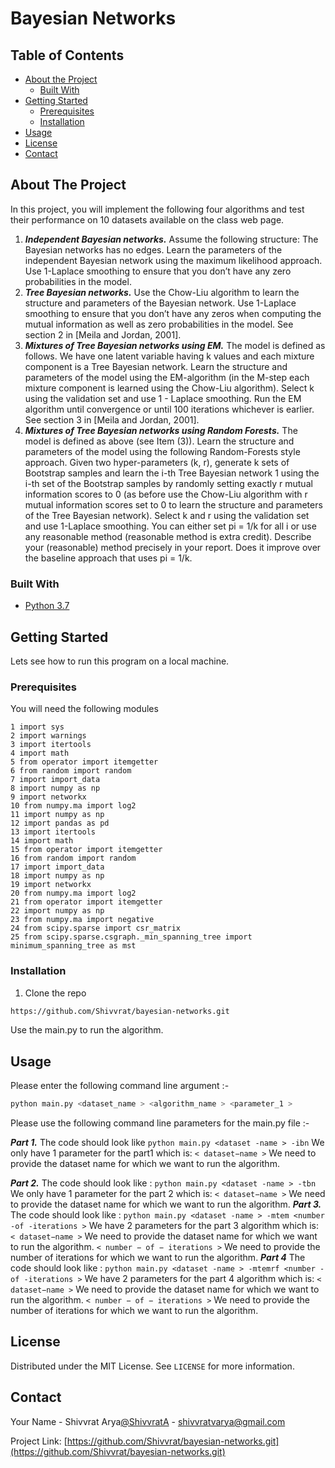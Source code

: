 # Bayesian Networks



## Table of Contents

* [About the Project](#about-the-project)
  * [Built With](#built-with)
* [Getting Started](#getting-started)
  * [Prerequisites](#prerequisites)
  * [Installation](#installation)
* [Usage](#usage)
* [License](#license)
* [Contact](#contact)



<!-- ABOUT THE PROJECT -->
## About The Project
In this project, you will implement the following four algorithms and test their performance on 10 datasets available on the class web page.
1. ***Independent Bayesian networks.***
Assume the following structure: The Bayesian networks has no edges. Learn the parameters of the independent Bayesian network using the maximum likelihood approach. Use 1-Laplace smoothing to ensure that you don’t have any zero probabilities in the model.
2. ***Tree Bayesian networks.***
Use the Chow-Liu algorithm to learn the structure and parameters of the Bayesian network. Use 1-Laplace smoothing to ensure that you don’t have any zeros when computing the mutual information as well as zero probabilities in the model. See section 2 in [Meila and Jordan, 2001].
3. ***Mixtures of Tree Bayesian networks using EM.***
The model is defined as follows. 
We have one latent variable having k values and each mixture component is a Tree Bayesian network. Learn the structure and parameters of the model using the EM-algorithm (in the M-step each mixture component is learned using the Chow-Liu algorithm). Select k using the validation set and use 1 - Laplace smoothing. Run the EM algorithm until convergence or until 100 iterations whichever is earlier. See section 3 in [Meila and Jordan, 2001].
4. ***Mixtures of Tree Bayesian networks using Random Forests.***
The model is defined as above (see Item (3)). Learn the structure and parameters of the model using the following Random-Forests style approach. Given two hyper-parameters (k, r), generate k sets of Bootstrap samples and learn the i-th Tree Bayesian network 1 using the i-th set of the Bootstrap samples by randomly setting exactly r mutual information scores to 0 (as before use the Chow-Liu algorithm with r mutual information scores set to 0 to learn the structure and parameters of the Tree Bayesian network). Select k and r using the validation set and use 1-Laplace smoothing. You can either set pi = 1/k for all i or use any reasonable method (reasonable method is
extra credit). Describe your (reasonable) method precisely in your report. Does it improve over the baseline approach that uses pi = 1/k.

### Built With

* [Python 3.7](https://www.python.org/downloads/release/python-370/)


## Getting Started

Lets see how to run this program on a local machine.

### Prerequisites

You will need the following modules 
```
1 import sys
2 import warnings 
3 import itertools 
4 import math
5 from operator import itemgetter 
6 from random import random 
7 import import_data 
8 import numpy as np 
9 import networkx
10 from numpy.ma import log2 
11 import numpy as np 
12 import pandas as pd 
13 import itertools 
14 import math
15 from operator import itemgetter 
16 from random import random 
17 import import_data 
18 import numpy as np 
19 import networkx
20 from numpy.ma import log2
21 from operator import itemgetter 
22 import numpy as np
23 from numpy.ma import negative
24 from scipy.sparse import csr_matrix 
25 from scipy.sparse.csgraph._min_spanning_tree import minimum_spanning_tree as mst
```
### Installation

1. Clone the repo
```sh
https://github.com/Shivvrat/bayesian-networks.git
```
Use the main.py to run the algorithm.


<!-- USAGE EXAMPLES -->
## Usage
Please enter the following command line argument :-
```sh
python main.py <dataset_name > <algorithm_name > <parameter_1 >
```
Please use the following command line parameters for the main.py file :-

***Part 1.*** The code should look like
```python main.py <dataset -name > -ibn```
We only have 1 parameter for the part1 which is: 
```< dataset−name >```
We need to provide the dataset name for which we want to run the algorithm.

***Part 2.*** The code should look like :
    ```python main.py <dataset -name > -tbn```
    We only have 1 parameter for the part 2 which is: 
    ```< dataset−name >``` 
    We need to provide the dataset name for which we want to run the algorithm.
***Part 3.*** The code should look like :
```python main.py <dataset -name > -mtem <number -of -iterations >```
We have 2 parameters for the part 3 algorithm which is: 
```< dataset−name >```
We need to provide the dataset name for which we want to run the algorithm. ```< number − of − iterations >```
We need to provide the number of iterations for which we want to run the algorithm.
***Part 4***  The code should look like :
```python main.py <dataset -name > -mtemrf <number -of -iterations >```
We have 2 parameters for the part 4 algorithm which is: 
```< dataset−name >```
We need to provide the dataset name for which we want to run the algorithm. ```< number − of − iterations >```
We need to provide the number of iterations for which we want to run the algorithm.
<!-- LICENSE -->
## License

Distributed under the MIT License. See `LICENSE` for more information.



<!-- CONTACT -->
## Contact

Your Name - Shivvrat Arya[@ShivvratA](https://twitter.com/ShivvratA) - shivvratvarya@gmail.com

Project Link: [https://github.com/Shivvrat/bayesian-networks.git](https://github.com/Shivvrat/bayesian-networks.git)



